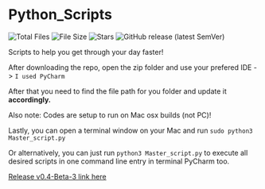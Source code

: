 # Python_Scripts

![Total Files](https://img.shields.io/github/directory-file-count/jge162/Python_Scripts?color=4078c0&style=for-the-badge)
![File Size](https://img.shields.io/github/repo-size/jge162/Python_Scripts?color=4078c0&style=for-the-badge)
![Stars](https://img.shields.io/github/stars/jge162/Python_Scripts?color=4078c0&style=for-the-badge) 
![GitHub release (latest SemVer)](https://img.shields.io/github/v/release/jge162/Python_Scripts?style=for-the-badge)

Scripts to help you get through your day faster!

After downloading the repo, open the zip folder and use your
prefered IDE -> `I used PyCharm` 

After that you need to find the file path for you 
folder and update it **accordingly.**

Also note: Codes are setup to run on Mac osx builds (not PC)!

Lastly, you can open a terminal window on your Mac and run `sudo python3 Master_script.py`

Or alternatively, you can just run `python3 Master_script.py` to execute all desired scripts in one 
command line entry in terminal PyCharm too.

[Release v0.4-Beta-3 link here](https://github.com/jge162/Python_Scripts/releases/tag/0.4-beta.3)
